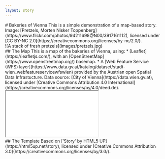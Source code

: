 ```yaml
---
layout: story
---
```


<!-- An example of a A HTML-markdown hybrid approach for more complex layouts. For GitHub Pages/Jekyll, you can embed markdown in elements by setting the 'markdown="1"' attribute (see https://stackoverflow.com/questions/29368902/how-can-i-wrap-my-markdown-in-an-html-div) but it seems the closing tag can't be indented, and you lose syntax highlighting. -->

<section class="banner style1 orient-right content-align-left image-position-right onload-image-fade-in onload-content-fade-in fullscreen">
<div class="content" markdown="1">
# Bakeries of Vienna
This is a simple demonstration of a map-based story.  
Image: [Pretzels, Morten Nisker Toppenberg](https://www.flickr.com/photos/94211698@N00/3917161112), licensed under [CC BY-NC 2.0](https://creativecommons.org/licenses/by-nc/2.0/).  
</div>
<div class="image" markdown="1">
![A stack of fresh pretzels](images/pretzels.jpg)  
</div>
</section>

<section class="banner style1 orient-left content-align-left image-position-center onscroll-content-fade-in onscroll-image-fade-in fullscreen">
<div class="content" markdown="1">
## The Map
This is a map of the bakeries of Vienna, using:
* [Leaflet](https://leafletjs.com/), with an [OpenStreetMap](https://www.openstreetmap.org/) basemap.
* A [Web Feature Service (WFS) layer](https://www.data.gv.at/katalog/dataset/stadt-wien_webfeatureservicewfswien) provided by the Austrian open Spatial Data Infrastucture. Data source: [City of Vienna](https://data.wien.gv.at), licensed under [Creative Commons Attribution 4.0 International](https://creativecommons.org/licenses/by/4.0/deed.de).
</div>
<div class="image">
    <iframe src="maps/bakeries-vienna-map.html"></iframe>
</div>
</section>

<section class="spotlight style1 content-align-center onscroll-content-fade-in">
<div class="content" markdown="1">
## The Template
Based on ['Story' by HTML5 UP](https://html5up.net/story), licensed under [Creative Commons Attribution 3.0](https://creativecommons.org/licenses/by/3.0/).
</div>
</section>
